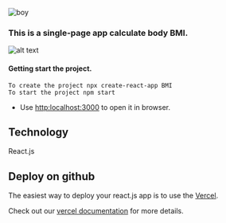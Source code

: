 ![boy](https://tse4.mm.bing.net/th?id=OIP.EwKZ_d8lrOStUhWKxTzZ1QHaD5&pid=Api&P=0)

### This is a single-page app calculate body BMI.
![alt text](https://img.shields.io/badge/last%20commit-March%202023-orange)

#### Getting start the project.
```react
To create the project npx create-react-app BMI
To start the project npm start
```
- Use [http:localhost:3000](http://localhost:3000) to open it in browser.

## Technology
React.js

## Deploy on github
The easiest way to deploy your react.js app is to use the [Vercel](https://bmi-ptoes9ya3-arashrahimipour.vercel.app/).

Check out our [vercel documentation](https://vercel.com/docs) for more details.
